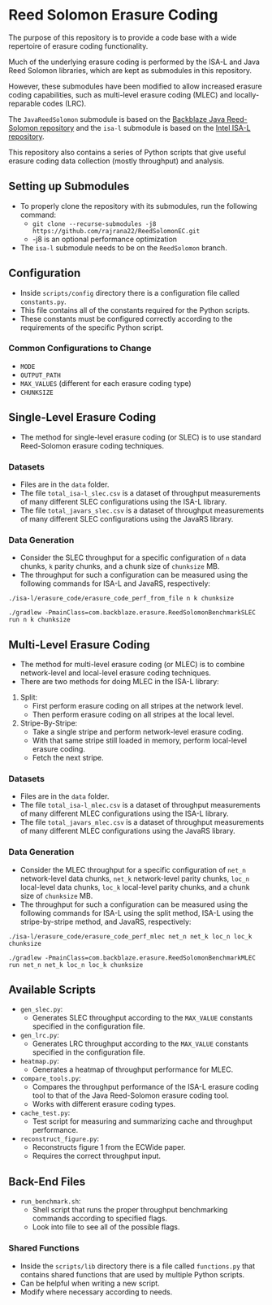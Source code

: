 # Reed Solomon Erasure Coding

The purpose of this repository is to provide a code base with a wide repertoire of erasure coding functionality.

Much of the underlying erasure coding is performed by the ISA-L and Java Reed Solomon libraries, which are kept as submodules in this repository.

However, these submodules have been modified to allow increased erasure coding capabilities, such as multi-level erasure coding (MLEC) and locally-reparable codes (LRC).

The `JavaReedSolomon` submodule is based on the [Backblaze Java Reed-Solomon repository](https://github.com/Backblaze/JavaReedSolomon) and the `isa-l` submodule is based on the [Intel ISA-L repository](https://github.com/intel/isa-l).

This repository also contains a series of Python scripts that give useful erasure coding data collection (mostly throughput) and analysis.


## Setting up Submodules

- To properly clone the repository with its submodules, run the following command:
    - `git clone --recurse-submodules -j8 https://github.com/rajrana22/ReedSolomonEC.git`
    -  -j8 is an optional performance optimization
- The `isa-l` submodule needs to be on the `ReedSolomon` branch.


## Configuration

- Inside `scripts/config` directory there is a configuration file called `constants.py`.
- This file contains all of the constants required for the Python scripts.
- These constants must be configured correctly according to the requirements of the specific Python script.

### Common Configurations to Change

- `MODE`
- `OUTPUT_PATH`
- `MAX_VALUES` (different for each erasure coding type)
- `CHUNKSIZE`


## Single-Level Erasure Coding

- The method for single-level erasure coding (or SLEC) is to use standard Reed-Solomon erasure coding techniques.

### Datasets

- Files are in the `data` folder.
- The file `total_isa-l_slec.csv` is a dataset of throughput measurements of many different SLEC configurations using the ISA-L library.
- The file `total_javars_slec.csv` is a dataset of throughput measurements of many different SLEC configurations using the JavaRS library.

### Data Generation

- Consider the SLEC throughput for a specific configuration of `n` data chunks, `k` parity chunks, and a chunk size of `chunksize` MB.
- The throughput for such a configuration can be measured using the following commands for ISA-L and JavaRS, respectively:
```
./isa-l/erasure_code/erasure_code_perf_from_file n k chunksize
```
```
./gradlew -PmainClass=com.backblaze.erasure.ReedSolomonBenchmarkSLEC run n k chunksize
```


## Multi-Level Erasure Coding

- The method for multi-level erasure coding (or MLEC) is to combine network-level and local-level erasure coding techniques.
- There are two methods for doing MLEC in the ISA-L library:
1. Split:
    - First perform erasure coding on all stripes at the network level.
    - Then perform erasure coding on all stripes at the local level.
2. Stripe-By-Stripe:
    - Take a single stripe and perform network-level erasure coding.
    - With that same stripe still loaded in memory, perform local-level erasure coding.
    - Fetch the next stripe.


### Datasets

- Files are in the `data` folder.
- The file `total_isa-l_mlec.csv` is a dataset of throughput measurements of many different MLEC configurations using the ISA-L library.
- The file `total_javars_mlec.csv` is a dataset of throughput measurements of many different MLEC configurations using the JavaRS library.

### Data Generation

- Consider the MLEC throughput for a specific configuration of `net_n` network-level data chunks, `net_k` network-level parity chunks, `loc_n` local-level data chunks, `loc_k` local-level parity chunks, and a chunk size of `chunksize` MB.
- The throughput for such a configuration can be measured using the following commands for ISA-L using the split method, ISA-L using the stripe-by-stripe method, and JavaRS, respectively:
```
./isa-l/erasure_code/erasure_code_perf_mlec net_n net_k loc_n loc_k chunksize
```
```
./gradlew -PmainClass=com.backblaze.erasure.ReedSolomonBenchmarkMLEC run net_n net_k loc_n loc_k chunksize
```


## Available Scripts

- `gen_slec.py`:
  - Generates SLEC throughput according to the `MAX_VALUE` constants specified in the configuration file.
- `gen_lrc.py`:
  - Generates LRC throughput according to the `MAX_VALUE` constants specified in the configuration file.
- `heatmap.py`:
  - Generates a heatmap of throughput performance for MLEC.
- `compare_tools.py`:
  - Compares the throughput performance of the ISA-L erasure coding tool to that of the Java Reed-Solomon erasure coding tool.
  - Works with different erasure coding types.
- `cache_test.py`:
  - Test script for measuring and summarizing cache and throughput performance.
- `reconstruct_figure.py`:
  - Reconstructs figure 1 from the ECWide paper.
  - Requires the correct throughput input.


## Back-End Files

- `run_benchmark.sh`:
  - Shell script that runs the proper throughput benchmarking commands according to specified flags.
  - Look into file to see all of the possible flags.

### Shared Functions

- Inside the `scripts/lib` directory there is a file called `functions.py` that contains shared functions that are used by multiple Python scripts.
- Can be helpful when writing a new script.
- Modify where necessary according to needs.
